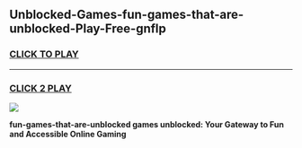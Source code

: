 
## Unblocked-Games-fun-games-that-are-unblocked-Play-Free-gnflp
<h3>
<a href="https://premium76.site?title=fun-games-that-are-unblocked&ref=09A">CLICK TO PLAY</a></h3>
<hr>

<h3>
<a href="https://premium76.site?title=fun-games-that-are-unblocked&ref=09A">CLICK 2 PLAY</a>
  
</h3>

<a href="https://premium76.site?title=fun-games-that-are-unblocked&ref=09A"><img src="https://clearcache.store/games.png"></a>


**fun-games-that-are-unblocked games unblocked: Your Gateway to Fun and Accessible Online Gaming**
